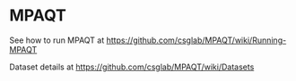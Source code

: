 # MPAQT

See how to run MPAQT at https://github.com/csglab/MPAQT/wiki/Running-MPAQT 

Dataset details at https://github.com/csglab/MPAQT/wiki/Datasets
